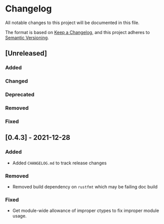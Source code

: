 # Changelog
All notable changes to this project will be documented in this file.

The format is based on [Keep a Changelog](https://keepachangelog.com/en/1.0.0/),
and this project adheres to [Semantic Versioning](https://semver.org/spec/v2.0.0.html).

## [Unreleased]

### Added

### Changed

### Deprecated

### Removed

### Fixed

## [0.4.3] - 2021-12-28

### Added
- Added `CHANGELOG.md` to track release changes

### Removed
- Removed build dependency on `rustfmt` which may be failing doc build

### Fixed
- Get module-wide allowance of improper ctypes to fix improper module usage.